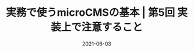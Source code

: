 ---
title: 実務で使うmicroCMSの基本 | 第5回 実装上で注意すること
at: CodeGrid
date: 2021-06-03
type: writing
draft: false
link: https://www.codegrid.net/articles/2021-microcms-5/
---